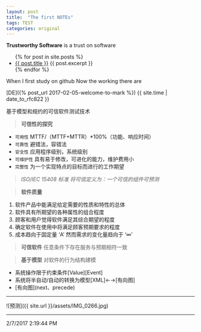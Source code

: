 ```yaml
---
layout: post
title:  "The first NOTEs" 
tags: TEST
categories: original
---
```


**Trustworthy Software** is a trust on software

<ul>
  {% for post in site.posts %}
    <li>
      <a href="{{ post.url }}">{{ post.title }}</a>
      {{ post.excerpt }}
    </li>
  {% endfor %}
</ul>

When I first study on  github
Now the working there are 

[DE]({% post_url 2017-02-05-welcome-to-mark %})
{{ site.time | date_to_rfc822 }}

基于模型和规约的可信软件测试技术 
> **可信性的探究**

- `可用性` MTTF/（MTTF+MTTR）*100%（功能、响应时间）
- `可靠性` 避错法，容错法
- `安全性` 应用程序级别，系统级别
- `可维护性` 具有易于修改，可进化的能力，维护费用小
- `完整性` 为一个实现特点的目标而进行的工作期望

> *ISO/IEC 15408 标准 将可信定义为：一个可信的组件可预测*  

> **软件质量**

1. 软件产品中能满足给定需要的性质和特性的总体
2. 软件具有所期望的各种属性的组合程度
3. 顾客和用户觉得软件满足其综合期望的程度
4. 确定软件在使用中将满足顾客预期要求的程度
5. 成本趋向于固定量 ‘A’ 然而需求的变化量趋向于 ‘∞’

> **可信软件**
> 任意条件下存在服务与预期相符一致

> **基于模型**   对软件的行为结构建模

- 系统操作限于约束条件\[Value\]\[Event\]
- 系统将半自动/自动的转换为模型[XML]←→[有向图]
- \[有向图\]\(next、precede\)

----------

![预测]({{ site.url }}/assets/IMG_0266.jpg)

----------

2/7/2017 2:19:44 PM 
